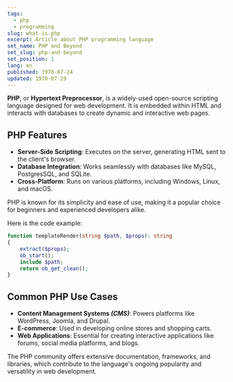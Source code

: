 ```yaml
---
tags:
  - php
  - programming
slug: what-is-php
excerpt: Article about PHP programming language
set_name: PHP and Beyond
set_slug: php-and-beyond
set_position: 1
lang: en
published: 1970-07-24
updated: 1970-07-29
---
```


**PHP**, or **Hypertext Preprocessor**, is a widely-used open-source scripting language designed for web development. It is embedded within HTML and interacts with databases to create dynamic and interactive web pages.

## PHP Features
- **Server-Side Scripting**: Executes on the server, generating HTML sent to the client's browser.
- **Database Integration**: Works seamlessly with databases like MySQL, PostgresSQL, and SQLite.
- **Cross-Platform**: Runs on various platforms, including Windows, Linux, and macOS.

PHP is known for its simplicity and ease of use, making it a popular choice for beginners and experienced developers alike.

Here is the code example:
```php
function templateRender(string $path, $props): string
{
    extract($props);
    ob_start();
    include $path;
    return ob_get_clean();
}
```

## Common PHP Use Cases
- **Content Management Systems _(CMS)_**: Powers platforms like WordPress, Joomla, and Drupal.
- **E-commerce**: Used in developing online stores and shopping carts.
- **Web Applications**: Essential for creating interactive applications like forums, social media platforms, and blogs. 

The PHP community offers extensive documentation, frameworks, and libraries, which contribute to the language's ongoing popularity and versatility in web development.







